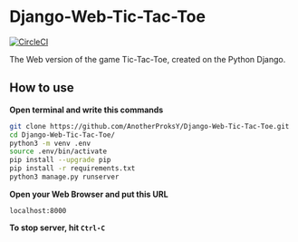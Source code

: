 # Django-Web-Tic-Tac-Toe

[![CircleCI](https://circleci.com/gh/AnotherProksY/Django-Web-Tic-Tac-Toe/tree/develop.svg?style=svg&circle-token=4c322f59e7db9ca07266bd34e000d2d174af851f)](https://circleci.com/gh/AnotherProksY/Django-Web-Tic-Tac-Toe/tree/develop)

The Web version of the game Tic-Tac-Toe, created on the Python Django.
## How to use
**Open terminal and write this commands**

```bash
git clone https://github.com/AnotherProksY/Django-Web-Tic-Tac-Toe.git
cd Django-Web-Tic-Tac-Toe/
python3 -m venv .env
source .env/bin/activate
pip install --upgrade pip
pip install -r requirements.txt
python3 manage.py runserver
```

**Open your Web Browser and put this URL**

```localhost:8000```

**To stop server, hit ```Ctrl-C```**
